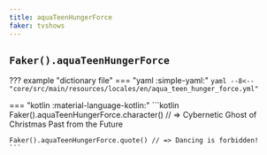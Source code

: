 ```yaml
---
title: aquaTeenHungerForce
faker: tvshows
---
```


## `Faker().aquaTeenHungerForce`

??? example "dictionary file"
    === "yaml :simple-yaml:"
        ```yaml
        --8<-- "core/src/main/resources/locales/en/aqua_teen_hunger_force.yml"
        ```

=== "kotlin :material-language-kotlin:"
    ```kotlin
    Faker().aquaTeenHungerForce.character() // => Cybernetic Ghost of Christmas Past from the Future

    Faker().aquaTeenHungerForce.quote() // => Dancing is forbidden!
    ```
